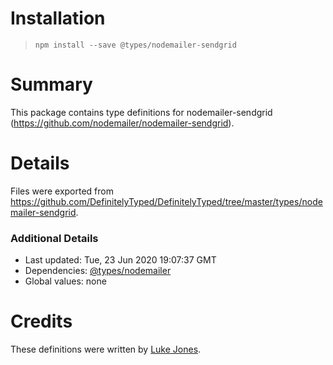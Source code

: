# Installation
> `npm install --save @types/nodemailer-sendgrid`

# Summary
This package contains type definitions for nodemailer-sendgrid (https://github.com/nodemailer/nodemailer-sendgrid).

# Details
Files were exported from https://github.com/DefinitelyTyped/DefinitelyTyped/tree/master/types/nodemailer-sendgrid.

### Additional Details
 * Last updated: Tue, 23 Jun 2020 19:07:37 GMT
 * Dependencies: [@types/nodemailer](https://npmjs.com/package/@types/nodemailer)
 * Global values: none

# Credits
These definitions were written by [Luke Jones](https://github.com/luke-j).
